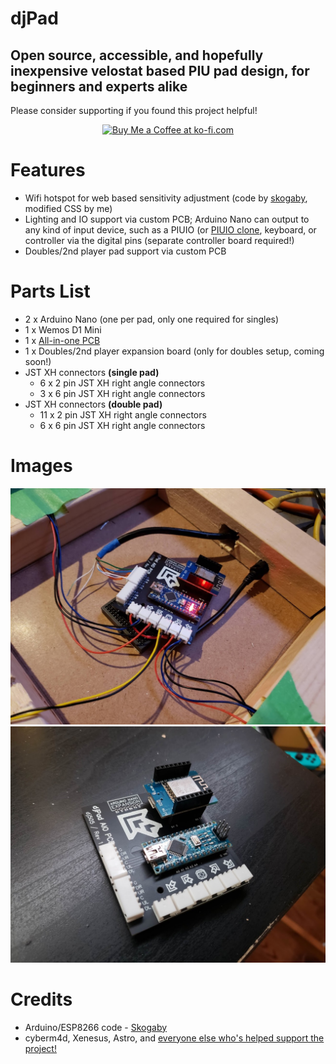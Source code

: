 # djPad
Open source, accessible, and hopefully inexpensive velostat based PIU pad design, for beginners and experts alike
---
Please consider supporting if you found this project helpful!

<p align='center'><a href='https://ko-fi.com/Y8Y8106HR' target='_blank'><img height='36' style='border:0px;height:36px;' src='https://az743702.vo.msecnd.net/cdn/kofi5.png?v=2' border='0' alt='Buy Me a Coffee at ko-fi.com' /></a></p>

# Features
- Wifi hotspot for web based sensitivity adjustment (code by [skogaby](https://github.com/skogaby), modified CSS by me)
- Lighting and IO support via custom PCB; Arduino Nano can output to any kind of input device, such as a PIUIO (or [PIUIO clone](https://github.com/racerxdl/piuio_clone/tree/simple/), keyboard, or controller via the digital pins (separate controller board required!)
- Doubles/2nd player pad support via custom PCB

# Parts List
- 2 x Arduino Nano (one per pad, only one required for singles)
- 1 x Wemos D1 Mini
- 1 x [All-in-one PCB](PCB/Gerber)
- 1 x Doubles/2nd player expansion board (only for doubles setup, coming soon!)
- JST XH connectors **(single pad)**
  - 6 x 2 pin JST XH right angle connectors
  - 3 x 6 pin JST XH right angle connectors
- JST XH connectors **(double pad)**
  - 11 x 2 pin JST XH right angle connectors
  - 6 x 6 pin JST XH right angle connectors

# Images

![Board installed in pad](Images/Board1.jpg)
![Board with components installed](Images/Board2.jpg)

# Credits
- Arduino/ESP8266 code - [Skogaby](https://github.com/skogaby/velostatdancecrew2k19/)
- cyberm4d, Xenesus, Astro, and [everyone else who's helped support the project!](https://ko-fi.com/dj505piu)
